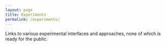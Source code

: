 ```yaml
---
layout: page
title: Experiments
permalink: /experiments/
---
```


Links to various experimental interfaces and approaches, none of which is ready for the public.

